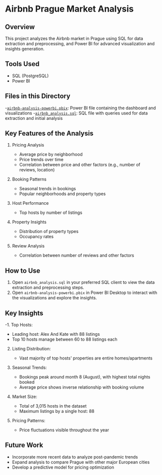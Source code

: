 # Airbnb Prague Market Analysis

## Overview
This project analyzes the Airbnb market in Prague using SQL for data extraction and preprocessing, and Power BI for advanced visualization and insights generation.

## Tools Used
- SQL (PostgreSQL)
- Power BI

## Files in this Directory
  -[`airbnb-analysis-powerbi.pbix`](./airbnb-analysis-powerbi.pbix): Power BI file containing the dashboard and visualizations
  -[`airbnb_analysis.sql`](./airbnb_analysis.sql): SQL file with queries used for data extraction and initial analysis
## Key Features of the Analysis

1. Pricing Analysis
   - Average price by neighborhood
   - Price trends over time
   - Correlation between price and other factors (e.g., number of reviews, location)

2. Booking Patterns
   - Seasonal trends in bookings
   - Popular neighborhoods and property types

3. Host Performance
   - Top hosts by number of listings

4. Property Insights
   - Distribution of property types
   - Occupancy rates

5. Review Analysis
   - Correlation between number of reviews and other factors

## How to Use
1. Open `airbnb_analysis.sql` in your preferred SQL client to view the data extraction and preprocessing steps.
2. Open `airbnb-analysis-powerbi.pbix` in Power BI Desktop to interact with the visualizations and explore the insights.

## Key Insights
  -1. Top Hosts:
   - Leading host: Alex And Kate with 88 listings
   - Top 10 hosts manage between 60 to 88 listings each

2. Listing Distribution:
   - Vast majority of top hosts' properties are entire homes/apartments
  
3. Seasonal Trends:
   - Bookings peak around month 8 (August), with highest total nights booked
   - Average price shows inverse relationship with booking volume

4. Market Size:
   - Total of 3,015 hosts in the dataset
   - Maximum listings by a single host: 88

5. Pricing Patterns:
   - Price fluctuations visible throughout the year

## Future Work
- Incorporate more recent data to analyze post-pandemic trends
- Expand analysis to compare Prague with other major European cities
- Develop a predictive model for pricing optimization

